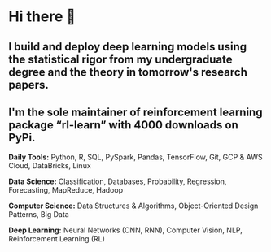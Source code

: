 # Hi there 👋
## I build and deploy deep learning models using the statistical rigor from my undergraduate degree and the theory in tomorrow's research papers. 
## I'm the sole maintainer of reinforcement learning package “rl-learn” with  4000 downloads on PyPi.

**Daily Tools:** Python, R, SQL, PySpark, Pandas, TensorFlow, Git, GCP & AWS Cloud, DataBricks, Linux

**Data Science:** Classification, Databases, Probability, Regression, Forecasting, MapReduce, Hadoop

**Computer Science:** Data Structures & Algorithms, Object-Oriented Design Patterns, Big Data

**Deep Learning:** Neural Networks (CNN, RNN), Computer Vision, NLP, Reinforcement Learning (RL)
<!--
**gahogg/gahogg** is a ✨ _special_ ✨ repository because its `README.md` (this file) appears on your GitHub profile.



-->
